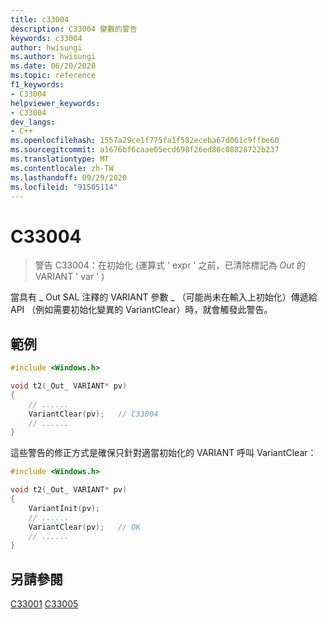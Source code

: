 ```yaml
---
title: c33004
description: C33004 變數的警告
keywords: c33004
author: hwisungi
ms.author: hwisungi
ms.date: 06/20/2020
ms.topic: reference
f1_keywords:
- C33004
helpviewer_keywords:
- C33004
dev_langs:
- C++
ms.openlocfilehash: 1557a29ce1f775fa1f582eceba67d061c9ffbe60
ms.sourcegitcommit: a1676bf6caae05ecd698f26ed80c08828722b237
ms.translationtype: MT
ms.contentlocale: zh-TW
ms.lasthandoff: 09/29/2020
ms.locfileid: "91505114"
---
```

# <a name="c33004"></a>C33004

> 警告 C33004：在初始化 (運算式 ' expr ' 之前，已清除標記為 _Out_ 的 VARIANT ' var ' ) 

當具有 \_ Out SAL 注釋的 VARIANT 參數 \_ （可能尚未在輸入上初始化）傳遞給 API （例如需要初始化變異的 VariantClear）時，就會觸發此警告。

## <a name="example"></a>範例

```cpp
#include <Windows.h>

void t2(_Out_ VARIANT* pv)
{
    // ......
    VariantClear(pv);   // C33004
    // ......
}
```

這些警告的修正方式是確保只針對適當初始化的 VARIANT 呼叫 VariantClear：

```cpp
#include <Windows.h>

void t2(_Out_ VARIANT* pv)
{
    VariantInit(pv);
    // ......
    VariantClear(pv);   // OK
    // ......
}
```

## <a name="see-also"></a>另請參閱

[C33001](./c33001.md) 
[C33005](./c33005.md)
